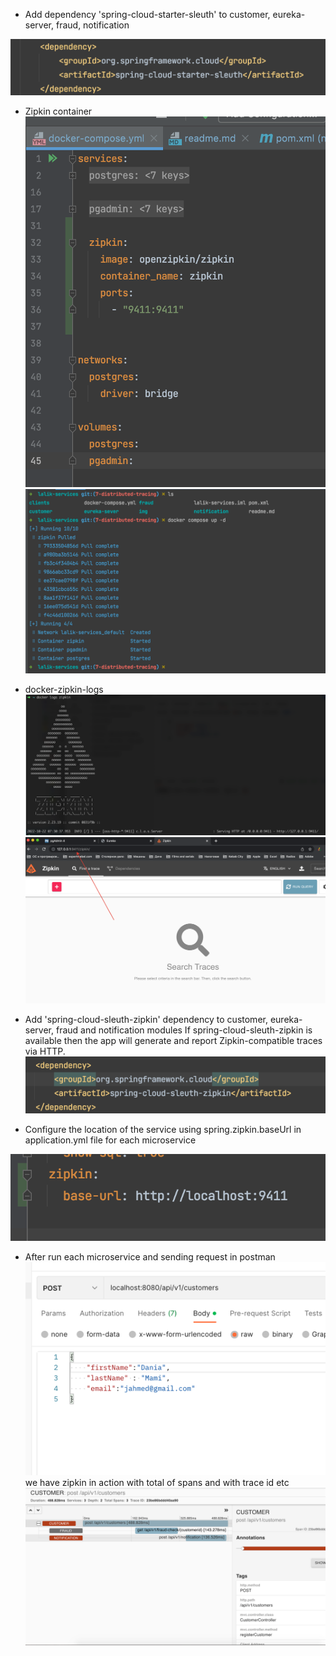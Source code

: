- Add dependency 'spring-cloud-starter-sleuth' to customer, eureka-server, fraud, notification 

![](img/sleuth.png)

- Zipkin container 
![](img/docker-compose-zipkin.png)
![](img/zipkin-container.png)

- docker-zipkin-logs
![](img/docker-zipkin-logs.png)
![](img/zipkin-ui.png)

- Add 'spring-cloud-sleuth-zipkin' dependency to customer, eureka-server, fraud and notification modules
If spring-cloud-sleuth-zipkin is available then the app will generate and report Zipkin-compatible traces via HTTP.
![](img/spring-cloud-sleuth-zipkin.png)

- Configure the location of the service using spring.zipkin.baseUrl in application.yml file for each microservice

![](img/zipkin-base-url.png)

- After run each microservice and sending request in postman 
![](img/postman-request.png)
we have zipkin in action with total of spans and with trace id etc
![](img/zipkin-in-action.png)